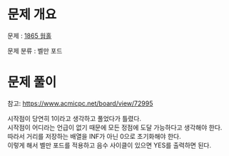 # 문제 개요

문제 : [1865 웜홀](https://www.acmicpc.net/problem/1865)

문제 분류 : 벨만 포드

# 문제 풀이

참고: https://www.acmicpc.net/board/view/72995

시작점이 당연히 1이라고 생각하고 풀었다가 틀렸다.  
시작점이 어디라는 언급이 없기 때문에 모든 정점에 도달 가능하다고 생각해야 한다.  
따라서 거리를 저장하는 배열을 INF가 아닌 0으로 초기화해야 한다.  
이렇게 해서 벨만 포드를 적용하고 음수 사이클이 있으면 YES를 출력하면 된다.
